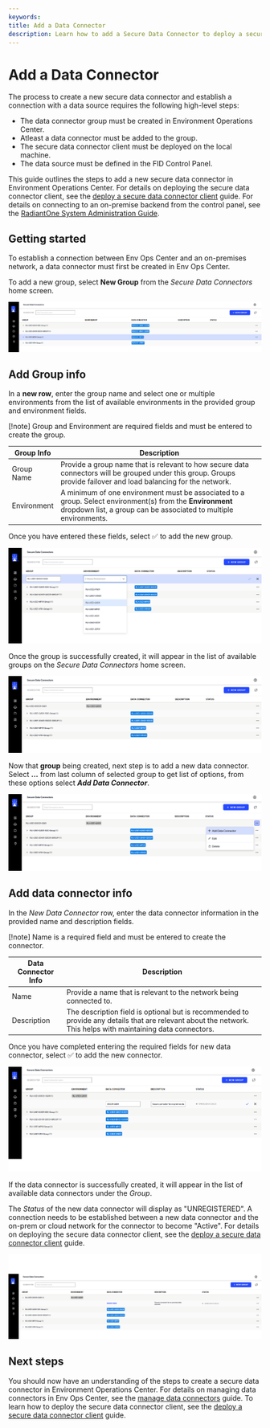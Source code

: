 ```yaml
---
keywords:
title: Add a Data Connector
description: Learn how to add a Secure Data Connector to deploy a secure tunnel for integrating data from data sources on-premises to RadiantOne FID running in the cloud environment.
---
```

# Add a Data Connector

The process to create a new secure data connector and establish a connection with a data source requires the following high-level steps:

- The data connector group must be created in Environment Operations Center.
- Atleast a data connector must be added to the group.
- The secure data connector client must be deployed on the local machine.
- The data source must be defined in the FID Control Panel. 

This guide outlines the steps to add a new secure data connector in Environment Operations Center. For details on deploying the secure data connector client, see the [deploy a secure data connector client](deploy-sdc-client.md) guide. For details on connecting to an on-premise backend from the control panel, see the [RadiantOne System Administration Guide](documentation/sys-admin-guide-rebuild/04-backend-settings).

## Getting started

To establish a connection between Env Ops Center and an on-premises network, a data connector must first be created in Env Ops Center.

To add a new group, select **New Group** from the *Secure Data Connectors* home screen.

![image description](images/new-group.png)

## Add Group info

In a **new row**, enter the group name and select one or multiple environments from the list of available environments in the provided group and environment fields.

[!note] Group and Environment are required fields and must be entered to create the group.

| Group Info | Description |
| ------------------- | ----------- |
| Group Name | Provide a group name that is relevant to how secure data connectors will be grouped under this group. Groups provide failover and load balancing for the network. |
| Environment | A minimum of one environment must be associated to a group.  Select environment(s) from the **Environment** dropdown list, a group can be associated to multiple environments. |

Once you have entered these fields, select :white_check_mark: to add the new group.

![image description](images/save-group.png)

Once the group is successfully created, it will appear in the list of available groups on the *Secure Data Connectors* home screen.

![image description](images/new-group-created.png)

Now that **group** being created, next step is to add a new data connector. Select **...** from last column of selected group to get list of options, from these options select ***Add Data Connector***.

![image description](images/add-data-connector.png)

## Add data connector info

In the *New Data Connector* row, enter the data connector information in the provided name and description fields.

[!note] Name is a required field and must be entered to create the connector.

| Data Connector Info | Description |
| ------------------- | ----------- |
| Name | Provide a name that is relevant to the network being connected to. |
| Description | The description field is optional but is recommended to provide any details that are relevant about the network. This helps with maintaining data connectors. |

Once you have completed entering the required fields for new data connector, select :white_check_mark: to add the new connector.

![image description](images/save-connector.png)

If the data connector is successfully created, it will appear in the list of available data connectors under the *Group*.

The *Status* of the new data connector will display as "UNREGISTERED". A connection needs to be established between a new data connector and the on-prem or cloud network for the connector to become "Active". For details on deploying the secure data connector client, see the [deploy a secure data connector client](deploy-sdc-client.md) guide.

![image description](images/new-connector-created.png)

## Next steps

You should now have an understanding of the steps to create a secure data connector in Environment Operations Center. For details on managing data connectors in Env Ops Center, see the [manage data connectors](manage-data-connectors.md) guide. To learn how to deploy the secure data connector client, see the [deploy a secure data connector client](deploy-sdc-client.md) guide.
